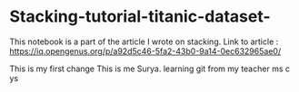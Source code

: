 # Stacking-tutorial-titanic-dataset-
This notebook is a part of the article I wrote on stacking.
Link to article : https://iq.opengenus.org/p/a92d5c46-5fa2-43b0-9a14-0ec632965ae0/

This is my first change
This is me Surya. learning git from my teacher ms c ys

